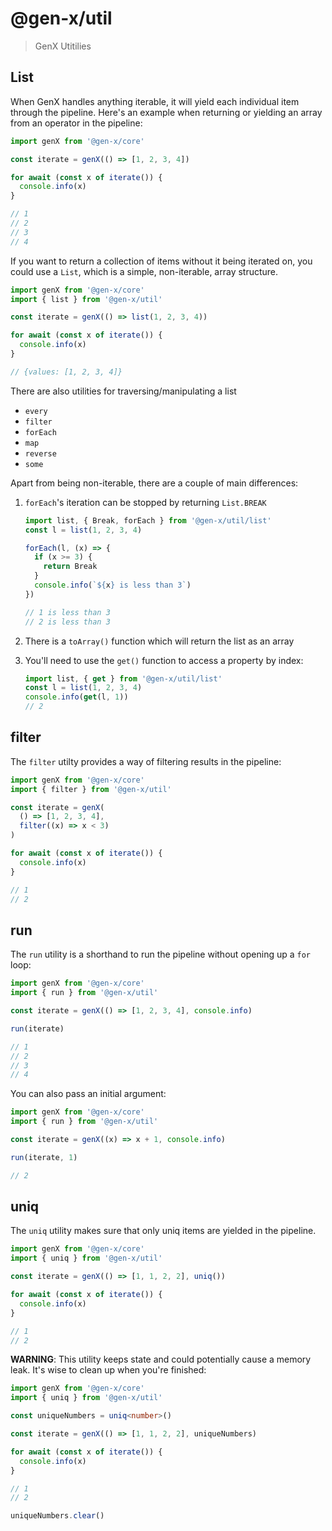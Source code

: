 # @gen-x/util

> GenX Utitilies

## List

When GenX handles anything iterable, it will yield each individual item through the pipeline. Here's an example when returning or yielding an array from an operator in the pipeline:

```typescript
import genX from '@gen-x/core'

const iterate = genX(() => [1, 2, 3, 4])

for await (const x of iterate()) {
  console.info(x)
}

// 1
// 2
// 3
// 4
```

If you want to return a collection of items without it being iterated on, you could use a `List`, which is a simple, non-iterable, array structure.

```typescript
import genX from '@gen-x/core'
import { list } from '@gen-x/util'

const iterate = genX(() => list(1, 2, 3, 4))

for await (const x of iterate()) {
  console.info(x)
}

// {values: [1, 2, 3, 4]}
```

There are also utilities for traversing/manipulating a list

- `every`
- `filter`
- `forEach`
- `map`
- `reverse`
- `some`

Apart from being non-iterable, there are a couple of main differences:

1. `forEach`'s iteration can be stopped by returning `List.BREAK`

   ```typescript
   import list, { Break, forEach } from '@gen-x/util/list'
   const l = list(1, 2, 3, 4)

   forEach(l, (x) => {
     if (x >= 3) {
       return Break
     }
     console.info(`${x} is less than 3`)
   })

   // 1 is less than 3
   // 2 is less than 3
   ```

1. There is a `toArray()` function which will return the list as an array

1. You'll need to use the `get()` function to access a property by index:
   ```typescript
   import list, { get } from '@gen-x/util/list'
   const l = list(1, 2, 3, 4)
   console.info(get(l, 1))
   // 2
   ```

## filter

The `filter` utilty provides a way of filtering results in the pipeline:

```typescript
import genX from '@gen-x/core'
import { filter } from '@gen-x/util'

const iterate = genX(
  () => [1, 2, 3, 4],
  filter((x) => x < 3)
)

for await (const x of iterate()) {
  console.info(x)
}

// 1
// 2
```

## run

The `run` utility is a shorthand to run the pipeline without opening up a `for` loop:

```typescript
import genX from '@gen-x/core'
import { run } from '@gen-x/util'

const iterate = genX(() => [1, 2, 3, 4], console.info)

run(iterate)

// 1
// 2
// 3
// 4
```

You can also pass an initial argument:

```typescript
import genX from '@gen-x/core'
import { run } from '@gen-x/util'

const iterate = genX((x) => x + 1, console.info)

run(iterate, 1)

// 2
```

## uniq

The `uniq` utility makes sure that only uniq items are yielded in the pipeline.

```typescript
import genX from '@gen-x/core'
import { uniq } from '@gen-x/util'

const iterate = genX(() => [1, 1, 2, 2], uniq())

for await (const x of iterate()) {
  console.info(x)
}

// 1
// 2
```

**WARNING**: This utility keeps state and could potentially cause a memory leak. It's wise to clean up when you're finished:

```typescript
import genX from '@gen-x/core'
import { uniq } from '@gen-x/util'

const uniqueNumbers = uniq<number>()

const iterate = genX(() => [1, 1, 2, 2], uniqueNumbers)

for await (const x of iterate()) {
  console.info(x)
}

// 1
// 2

uniqueNumbers.clear()
```
